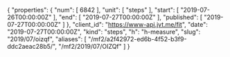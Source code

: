 {
  "properties": {
    "num": [
      6842
    ],
    "unit": [
      "steps"
    ],
    "start": [
      "2019-07-26T00:00:00Z"
    ],
    "end": [
      "2019-07-27T00:00:00Z"
    ],
    "published": [
      "2019-07-27T00:00:00Z"
    ]
  },
  "client_id": "https://www-api.jvt.me/fit",
  "date": "2019-07-27T00:00:00Z",
  "kind": "steps",
  "h": "h-measure",
  "slug": "2019/07/oizqf",
  "aliases": [
    "/mf2/a2f42972-ed6b-4f52-b3f9-ddc2aeac28b5/",
    "/mf2/2019/07/OIZQf"
  ]
}
